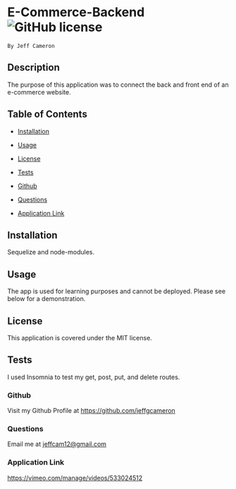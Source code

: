 # E-Commerce-Backend ![GitHub license](https://img.shields.io/badge/license-MIT-blue.svg)
    By Jeff Cameron

## Description
The purpose of this application was to connect the back and front end of an e-commerce website.

## Table of Contents

* [Installation](#installation)


* [Usage](#usage)


* [License](#license)


* [Tests](#test)


* [Github](#github)


* [Questions](#questions)


* [Application Link](#application-link)

## Installation
Sequelize and node-modules.

## Usage
The app is used for learning purposes and cannot be deployed. Please see below for a demonstration.

## License
This application is covered under the MIT license.

## Tests
I used Insomnia to test my get, post, put, and delete routes.

### Github
Visit my Github Profile at https://github.com/jeffgcameron

### Questions 
Email me at jeffcam12@gmail.com

### Application Link
https://vimeo.com/manage/videos/533024512

